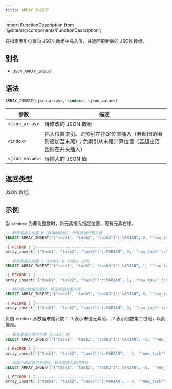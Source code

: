 ```yaml
---
title: ARRAY_INSERT
---
```

import FunctionDescription from '@site/src/components/FunctionDescription';

<FunctionDescription description="引入或更新于：v1.2.762"/>

在指定索引位置向 JSON 数组中插入值，并返回更新后的 JSON 数组。

## 别名

- `JSON_ARRAY_INSERT`

## 语法

```sql
ARRAY_INSERT(<json_array>, <index>, <json_value>)
```

| 参数          | 描述                                                                                                                                 |
|---------------|--------------------------------------------------------------------------------------------------------------------------------------|
| `<json_array>` | 待修改的 JSON 数组                                                                                                                  |
| `<index>`      | 插入位置索引。正索引在指定位置插入（若超出范围则追加至末尾）；负索引从末尾计算位置（若超出范围则在开头插入） |
| `<json_value>` | 待插入的 JSON 值                                                                                                                    |

## 返回类型

JSON 数组。

## 示例

当 `<index>` 为非负整数时，新元素插入指定位置，现有元素右移。

```sql
-- 新元素插入位置 0（数组起始处），所有原始元素右移
SELECT ARRAY_INSERT('["task1", "task2", "task3"]'::VARIANT, 0, '"new_task"'::VARIANT);

-[ RECORD 1 ]-----------------------------------
array_insert('["task1", "task2", "task3"]'::VARIANT, 0, '"new_task"'::VARIANT): ["new_task","task1","task2","task3"]

-- 新元素插入位置 1（task1 与 task2 之间）
SELECT ARRAY_INSERT('["task1", "task2", "task3"]'::VARIANT, 1, '"new_task"'::VARIANT);

-[ RECORD 1 ]-----------------------------------
array_insert('["task1", "task2", "task3"]'::VARIANT, 1, '"new_task"'::VARIANT): ["task1","new_task","task2","task3"]

-- 索引超出数组长度时，新元素追加至末尾
SELECT ARRAY_INSERT('["task1", "task2", "task3"]'::VARIANT, 6, '"new_task"'::VARIANT);

-[ RECORD 1 ]-----------------------------------
array_insert('["task1", "task2", "task3"]'::VARIANT, 6, '"new_task"'::VARIANT): ["task1","task2","task3","new_task"]
```

负值 `<index>` 从数组末尾计数：`-1` 表示末位元素前，`-2` 表示倒数第二位前，以此类推。

```sql
-- 新元素插入末位元素（task3）前
SELECT ARRAY_INSERT('["task1", "task2", "task3"]'::VARIANT, -1, '"new_task"'::VARIANT);

-[ RECORD 1 ]-----------------------------------
array_insert('["task1", "task2", "task3"]'::VARIANT, - 1, '"new_task"'::VARIANT): ["task1","task2","new_task","task3"]

-- 负索引超出数组长度时，新元素插入数组开头
SELECT ARRAY_INSERT('["task1", "task2", "task3"]'::VARIANT, -6, '"new_task"'::VARIANT);

-[ RECORD 1 ]-----------------------------------
array_insert('["task1", "task2", "task3"]'::VARIANT, - 6, '"new_task"'::VARIANT): ["new_task","task1","task2","task3"]
```